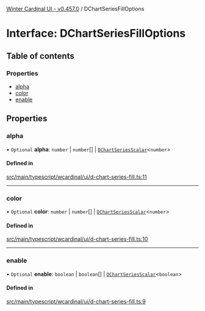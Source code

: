 [Winter Cardinal UI - v0.457.0](../index.md) / DChartSeriesFillOptions

# Interface: DChartSeriesFillOptions

## Table of contents

### Properties

- [alpha](DChartSeriesFillOptions.md#alpha)
- [color](DChartSeriesFillOptions.md#color)
- [enable](DChartSeriesFillOptions.md#enable)

## Properties

### alpha

• `Optional` **alpha**: `number` \| `number`[] \| [`DChartSeriesScalar`](../index.md#dchartseriesscalar)\<`number`\>

#### Defined in

[src/main/typescript/wcardinal/ui/d-chart-series-fill.ts:11](https://github.com/winter-cardinal/winter-cardinal-ui/blob/v0.457.0/src/main/typescript/wcardinal/ui/d-chart-series-fill.ts#L11)

___

### color

• `Optional` **color**: `number` \| `number`[] \| [`DChartSeriesScalar`](../index.md#dchartseriesscalar)\<`number`\>

#### Defined in

[src/main/typescript/wcardinal/ui/d-chart-series-fill.ts:10](https://github.com/winter-cardinal/winter-cardinal-ui/blob/v0.457.0/src/main/typescript/wcardinal/ui/d-chart-series-fill.ts#L10)

___

### enable

• `Optional` **enable**: `boolean` \| `boolean`[] \| [`DChartSeriesScalar`](../index.md#dchartseriesscalar)\<`boolean`\>

#### Defined in

[src/main/typescript/wcardinal/ui/d-chart-series-fill.ts:9](https://github.com/winter-cardinal/winter-cardinal-ui/blob/v0.457.0/src/main/typescript/wcardinal/ui/d-chart-series-fill.ts#L9)
